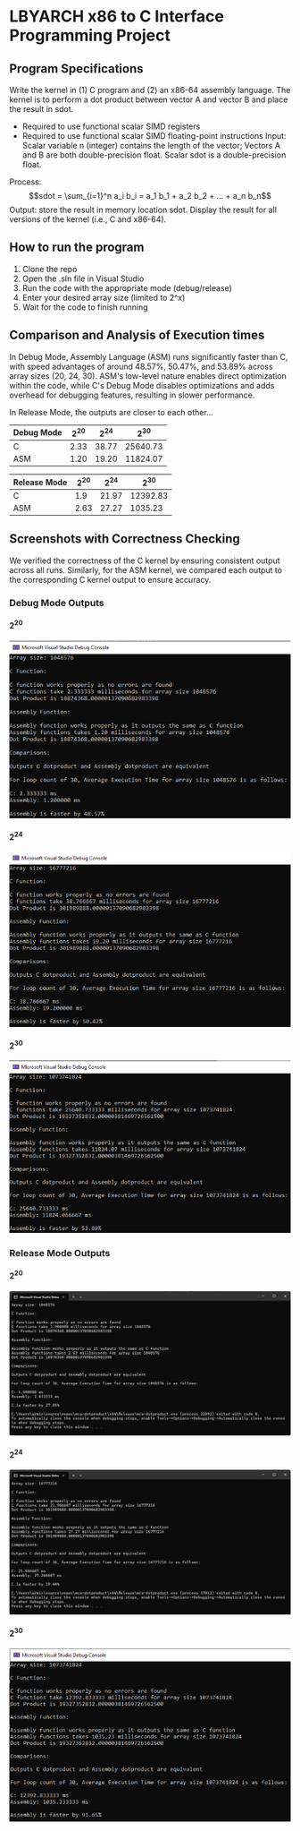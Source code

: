 # LBYARCH x86 to C Interface Programming Project

## Program Specifications
Write the kernel in (1) C program and (2) an x86-64 assembly language. The kernel is to perform a dot product between vector A and vector B and place the result in sdot.
- Required to use functional scalar SIMD registers
- Required to use functional scalar SIMD floating-point instructions
Input: Scalar variable n (integer) contains the length of the vector; Vectors A and B are both double-precision float. Scalar sdot is a double-precision float.

Process: $$sdot = \sum_{i=1}^n a_i b_i = a_1 b_1 + a_2 b_2 + ... + a_n b_n$$
Output: store the result in memory location sdot. Display the result for all versions of the kernel (i.e., C and x86-64).

## How to run the program
1. Clone the repo
2. Open the .sln file in Visual Studio
3. Run the code with the appropriate mode (debug/release)
4. Enter your desired array size (limited to 2^x)
5. Wait for the code to finish running

## Comparison and Analysis of Execution times

In Debug Mode, Assembly Language (ASM) runs significantly faster than C, with speed advantages of around 48.57%, 50.47%, and 53.89% across array sizes (20, 24, 30). ASM's low-level nature enables direct optimization within the code, while C's Debug Mode disables optimizations and adds overhead for debugging features, resulting in slower performance.

In Release Mode, the outputs are closer to each other...

| Debug Mode | $2^{20}$ | $2^{24}$ | $2^{30}$ |
| --- | --- | --- | --- |
| C | 2.33 | 38.77 | 25640.73 |
| ASM | 1.20 | 19.20 | 11824.07 |

| Release Mode | $2^{20}$ | $2^{24}$ | $2^{30}$ |
| --- | --- | --- | --- |
| C | 1.9 | 21.97 | 12392.83 |
| ASM | 2.63 | 27.27 | 1035.23 |

## Screenshots with Correctness Checking
We verified the correctness of the C kernel by ensuring consistent output across all runs. Similarly, for the ASM kernel, we compared each output to the corresponding C kernel output to ensure accuracy.

### Debug Mode Outputs

#### $2^{20}$
![Screenshot Debug 20](/imgs/Debug20.PNG)

#### $2^{24}$
![Screenshot Debug 24](/imgs/Debug24.PNG)

#### $2^{30}$
![Screenshot Debug 30](/imgs/Debug30.PNG)


### Release Mode Outputs

#### $2^{20}$
![Screenshot Debug 20](/imgs/Release20.png)

#### $2^{24}$
![Screenshot Debug 24](/imgs/Release24.png)

#### $2^{30}$
![Screenshot Debug 30](/imgs/Release30.PNG)


